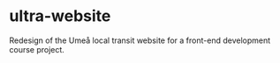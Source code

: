 # ultra-website
Redesign of the Umeå local transit website for a front-end development course project.
